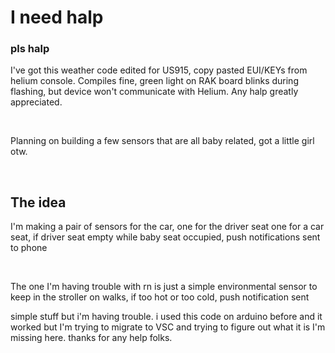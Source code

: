 
<h1> I need halp </h1>

<h3> pls halp </h3>

<p> I've got this weather code edited for US915, copy pasted EUI/KEYs from helium console. Compiles fine, green light on RAK board blinks during flashing, but device won't communicate with Helium. Any halp greatly appreciated.</p>
</br>
<p> Planning on building a few sensors that are all baby related, got a little girl otw. </p>
</br>
<h2> The idea </h2>
<p> I'm making a pair of sensors for the car, one for the driver seat one for a car seat, if driver seat empty while baby seat occupied, push notifications sent to phone </p>
</br>
<p> The one I'm having trouble with rn is just a simple environmental sensor to keep in the stroller on walks, if too hot or too cold, push notification sent </p>
<p> simple stuff but i'm having trouble. i used this code on arduino before and it worked but I'm trying to migrate to VSC and trying to figure out what it is I'm missing here. thanks for any help folks.  <pp>


